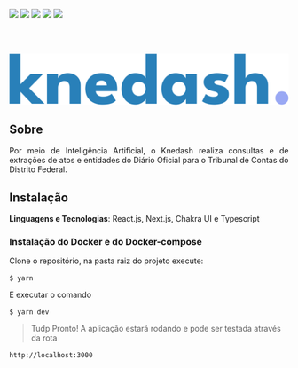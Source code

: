 <img src="https://img.shields.io/badge/License-GPLv3-blue.svg?style=for-the-badge&logo=appveyor&color=%3Cblue%3E"> <img src="https://img.shields.io/github/issues/UnB-KnEDLe/Dash?style=for-the-badge&logo=appveyor&color=%3Cblue%3E"> <img src="https://img.shields.io/github/issues-closed/UnB-KnEDLe/Dash?style=for-the-badge&logo=appveyor&color=%3Cblue%3E"> <img src="https://img.shields.io/github/stars/UnB-KnEDLe/Dash?style=for-the-badge&logo=appveyor&color=%3Cblue%3E"> <img src="https://img.shields.io/github/forks/UnB-KnEDLe/Dash?style=for-the-badge&logo=appveyor&color=%3Cblue%3E">

</br>
</br>
<p align="center"><img src="https://github.com/UnB-KnEDLe/Dash/blob/docs/docs/assets/logo.svg"></p>



## Sobre
<p align="justify">Por meio de Inteligência Artificial, o Knedash realiza consultas e de extrações de atos e entidades do Diário Oficial para o Tribunal de Contas do Distrito Federal.</p>


## Instalação 
**Linguagens e Tecnologias**: React.js, Next.js, Chakra UI e Typescript<br>

### Instalação do Docker e do Docker-compose

Clone o repositório, na pasta raiz do projeto execute:
```
$ yarn
```
E executar o comando
```
$ yarn dev
```
> Tudp Pronto! A aplicação estará rodando e pode ser testada através da rota
```
http://localhost:3000
